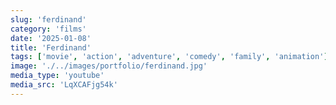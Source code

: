 ```yaml
---
slug: 'ferdinand'
category: 'films'
date: '2025-01-08'
title: 'Ferdinand'
tags: ['movie', 'action', 'adventure', 'comedy', 'family', 'animation']
image: './../images/portfolio/ferdinand.jpg'
media_type: 'youtube'
media_src: 'LqXCAFjg54k'
---
```

